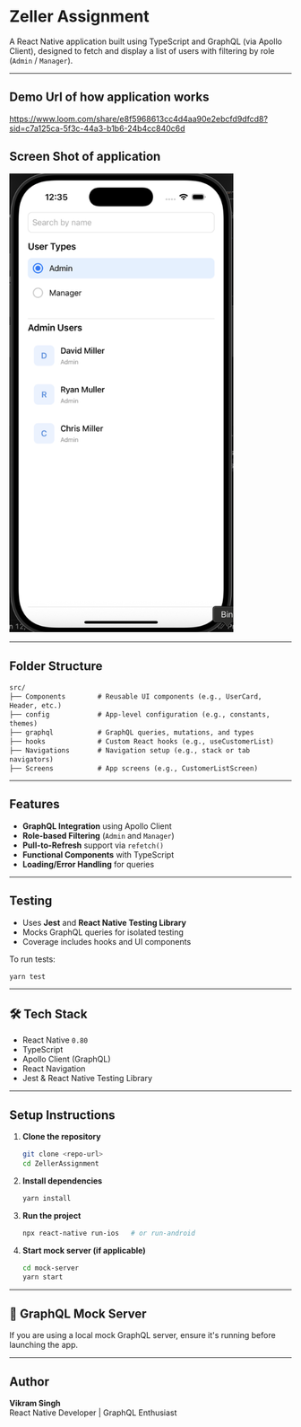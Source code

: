 # Zeller Assignment

A React Native application built using TypeScript and GraphQL (via Apollo Client), designed to fetch and display a list of users with filtering by role (`Admin` / `Manager`).

---

## Demo Url of how application works
https://www.loom.com/share/e8f5968613cc4d4aa90e2ebcfd9dfcd8?sid=c7a125ca-5f3c-44a3-b1b6-24b4cc840c6d

## Screen Shot of application

<img src="src/assets/screenshot.png" alt="App Screenshot" width="400" />

---

## Folder Structure

```
src/
├── Components        # Reusable UI components (e.g., UserCard, Header, etc.)
├── config            # App-level configuration (e.g., constants, themes)
├── graphql           # GraphQL queries, mutations, and types
├── hooks             # Custom React hooks (e.g., useCustomerList)
├── Navigations       # Navigation setup (e.g., stack or tab navigators)
├── Screens           # App screens (e.g., CustomerListScreen)
```

---

##  Features

- **GraphQL Integration** using Apollo Client
- **Role-based Filtering** (`Admin` and `Manager`)
- **Pull-to-Refresh** support via `refetch()`
- **Functional Components** with TypeScript
- **Loading/Error Handling** for queries

---

## Testing

- Uses **Jest** and **React Native Testing Library**
- Mocks GraphQL queries for isolated testing
- Coverage includes hooks and UI components

To run tests:
```bash
yarn test
```

---

## 🛠️ Tech Stack

- React Native `0.80`
- TypeScript
- Apollo Client (GraphQL)
- React Navigation
- Jest & React Native Testing Library

---

## Setup Instructions

1. **Clone the repository**
   ```bash
   git clone <repo-url>
   cd ZellerAssignment
   ```

2. **Install dependencies**
   ```bash
   yarn install
   ```

3. **Run the project**
   ```bash
   npx react-native run-ios   # or run-android
   ```

4. **Start mock server (if applicable)**
   ```bash
   cd mock-server
   yarn start
   ```

---

## 📁 GraphQL Mock Server

If you are using a local mock GraphQL server, ensure it's running before launching the app.

---

## Author

**Vikram Singh**  
React Native Developer | GraphQL Enthusiast
